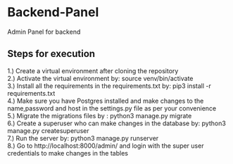 # Backend-Panel
Admin Panel for backend<br/>

## Steps for execution<br/>
1.) Create a virtual environment after cloning the repository<br/>
2.) Activate the virtual environment by: source venv/bin/activate <br/>
3.) Install all the requirements in the requirements.txt by: pip3 install -r requirements.txt <br/>
4.) Make sure you have Postgres installed and make changes to the name,password and host in the settings.py file as per your convenience <br/>
5.) Migrate the migrations files by : python3 manage.py migrate <br/>
6.) Create a superuser who can make changes in the database by: python3 manage.py createsuperuser <br/>
7.) Run the server by: python3 manage.py runserver <br/>
8.) Go to http://localhost:8000/admin/ and login with the super user credentials to make changes in the tables <br/>
